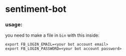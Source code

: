 # sentiment-bot

### usage:
you need to make a file in `bin` with this inside:

	export FB_LOGIN_EMAIL=<your bot account email>
	export FB_LOGIN_PASSWORD=<your bot account password>
